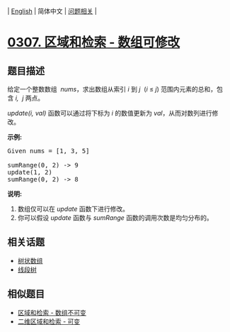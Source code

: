 
| [English](README_EN.md) | 简体中文 | [问题相关](QUESTION.md) |
# [0307. 区域和检索 - 数组可修改](https://leetcode-cn.com/problems/range-sum-query-mutable/)
## 题目描述
<p>给定一个整数数组 &nbsp;<em>nums</em>，求出数组从索引&nbsp;<em>i&nbsp;</em>到&nbsp;<em>j&nbsp;&nbsp;</em>(<em>i</em>&nbsp;&le;&nbsp;<em>j</em>) 范围内元素的总和，包含&nbsp;<em>i,&nbsp; j&nbsp;</em>两点。</p>

<p><em>update(i, val)</em> 函数可以通过将下标为&nbsp;<em>i&nbsp;</em>的数值更新为&nbsp;<em>val</em>，从而对数列进行修改。</p>

<p><strong>示例:</strong></p>

<pre>Given nums = [1, 3, 5]

sumRange(0, 2) -&gt; 9
update(1, 2)
sumRange(0, 2) -&gt; 8
</pre>

<p><strong>说明:</strong></p>

<ol>
	<li>数组仅可以在&nbsp;<em>update&nbsp;</em>函数下进行修改。</li>
	<li>你可以假设 <em>update</em> 函数与 <em>sumRange</em> 函数的调用次数是均匀分布的。</li>
</ol>

## 相关话题
- [树状数组](https://leetcode-cn.com/tag/binary-indexed-tree)
- [线段树](https://leetcode-cn.com/tag/segment-tree)
## 相似题目
- [区域和检索 - 数组不可变](../0303/README.md)
- [二维区域和检索 - 可变](../0308/README.md)

